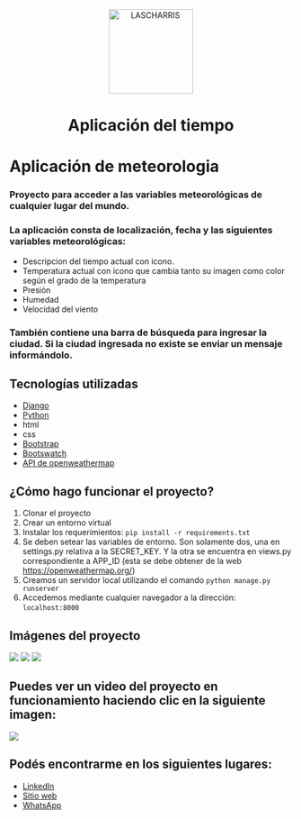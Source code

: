 <div align="center">
  <img src="https://res.cloudinary.com/tinchoz8426/image/upload/v1674237781/logo_x4vz8y.png" alt="LASCHARRIS" width="150"/>
</div>
<h1 align="center">Aplicación del tiempo</h1>

# Aplicación de meteorologia

### Proyecto para acceder a las variables meteorológicas de cualquier lugar del mundo.
### La aplicación consta de localización, fecha y las siguientes variables meteorológicas:
- Descripcion del tiempo actual con icono.
- Temperatura actual con icono que cambia tanto su imagen como color según el grado de la temperatura
- Presión
- Humedad
- Velocidad del viento

### También contiene una barra de búsqueda para ingresar la ciudad. Si la ciudad ingresada no existe se enviar un mensaje informándolo.

## Tecnologías utilizadas
- [Django](https://www.djangoproject.com/)
- [Python](https://www.python.org/)
- html
- css
- [Bootstrap](https://getbootstrap.com/)
- [Bootswatch](https://bootswatch.com/)
- [API de openweathermap](https://openweathermap.org/)

## ¿Cómo hago funcionar el proyecto?
1. Clonar el proyecto
2. Crear un entorno virtual
3. Instalar los requerimientos: `pip install -r requirements.txt`
4. Se deben setear las variables de entorno. Son solamente dos, una en settings.py relativa a la SECRET_KEY. Y la otra se encuentra en views.py correspondiente a APP_ID (esta se debe obtener de la web https://openweathermap.org/)
5. Creamos un servidor local utilizando el comando `python manage.py runserver`
6. Accedemos mediante cualquier navegador a la dirección: `localhost:8000`

## Imágenes del proyecto
![](https://res.cloudinary.com/tinchoz8426/image/upload/v1674237781/1_z7ke9x.jpg)
![](https://res.cloudinary.com/tinchoz8426/image/upload/v1674237910/2_plx1ef.png)
![](https://res.cloudinary.com/tinchoz8426/image/upload/v1674238006/3_kfxi7p.png)

## Puedes ver un video del proyecto en funcionamiento haciendo clic en la siguiente imagen:
[![](https://res.cloudinary.com/tinchoz8426/image/upload/v1674246352/aaaa_i9njx5.jpg)](https://youtu.be/EYmmxzEgTWo "李健首张专辑《似水流年》封面")

## Podés encontrarme en los siguientes lugares:
- [LinkedIn](https://www.linkedin.com/in/enzo-martin-zotti/)
- [Sitio web](https://www.enzomartinzotti.com.ar/)
- [WhatsApp](https://wa.link/pj26mm)
